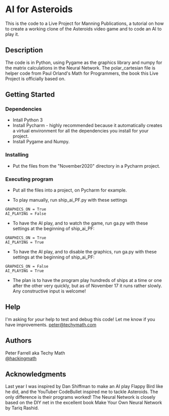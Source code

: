 # AI for Asteroids

This is the code to a Live Project for Manning Publications, a tutorial on how to create a working clone of the Asteroids video game and to code an AI to play it.

## Description

The code is in Python, using Pygame as the graphics library and numpy for the matrix calculations in the Neural Network. The polar_cartesian file is helper code from Paul Orland's Math for Programmers, the book this Live Project is officially based on.

## Getting Started

### Dependencies

* Intall Python 3
* Install Pycharm - highly recommended because it automatically creates a virtual environment for all the dependencies you install for your project.
* Install Pygame and Numpy.

### Installing

* Put the files from the "November2020" directory in a Pycharm project.

### Executing program

* Put all the files into a project, on Pycharm for example.

* To play manually, run ship_ai_PF.py with these settings
```
GRAPHICS_ON = True
AI_PLAYING = False
```
* To have the AI play, and to watch the game, run ga.py with these settings at the beginning of ship_ai_PF:
```
GRAPHICS_ON = True
AI_PLAYING = True
```

* To have the AI play, and to disable the graphics, run ga.py with these settings at the beginning of ship_ai_PF:
```
GRAPHICS_ON = False
AI_PLAYING = True
```

* The plan is to have the program play hundreds of ships at a time or one after the other very quickly, but as of November 17 it runs rather slowly. Any constructive input is welcome!

## Help

I'm asking for *your* help to test and debug this code! Let me know if you have improvements. peter@techymath.com

## Authors

Peter Farrell aka Techy Math  
[@hackingmath](https://twitter.com/hackingmath)


## Acknowledgments

Last year I was inspired by Dan Shiffman to make an AI play Flappy Bird like he did, and the YouTuber CodeBullet inspired me to tackle Asteroids. The only difference is their programs worked! The Neural Network is closely based on the DIY net in the excellent book Make Your Own Neural Network by Tariq Rashid.

